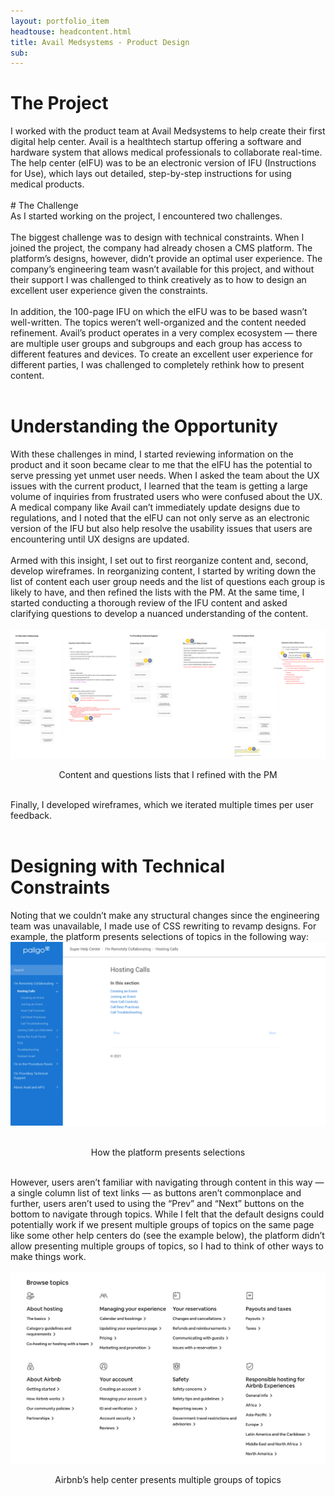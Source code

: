 ```yaml
---
layout: portfolio_item
headtouse: headcontent.html
title: Avail Medsystems - Product Design 
sub: 
---
```

# The Project

<div class="small_container">
I worked with the product team at Avail Medsystems to help create their first digital help center. Avail is a healthtech startup offering a software and hardware system that allows medical professionals to collaborate real-time. The help center (eIFU) was to be an electronic version of IFU (Instructions for Use), which lays out detailed, step-by-step instructions for using medical products.  
</div>	 
<br>
# The Challenge

<div class="small_container">
As I started working on the project, I encountered two challenges.
	<br>
	<br>
The biggest challenge was to design with technical constraints. When I joined the project, the company had already chosen a CMS platform. The platform’s designs, however, didn’t provide an optimal user experience. The company’s engineering team wasn’t available for this project, and without their support I was challenged to think creatively as to how to design an excellent user experience given the constraints. 
	<br>
	<br>
In addition, the 100-page IFU on which the eIFU was to be based wasn’t well-written. The topics weren’t well-organized and the content needed refinement. Avail’s product operates in a very complex ecosystem — there are multiple user groups and subgroups and each group has access to different features and devices. To create an excellent user experience for different parties, I was challenged to completely rethink how to present content. 
</div>	 
<br>

# Understanding the Opportunity 

<div class="small_container">
With these challenges in mind, I started reviewing information on the product and it soon became clear to me that the eIFU has the potential to serve pressing yet unmet user needs. When I asked the team about the UX issues with the current product, I learned that the team is getting a large volume of inquiries from frustrated users who were confused about the UX. A medical company like Avail can’t immediately update designs due to regulations, and I noted that the eIFU can not only serve as an electronic version of the IFU but also help resolve the usability issues that users are encountering until UX designs are updated. 
	<br>
	<br>
Armed with this insight, I set out to first reorganize content and, second, develop wireframes. In reorganizing content, I started by writing down the list of content each user group needs and the list of questions each group is likely to have, and then refined the lists with the PM. At the same time, I started conducting a thorough review of the IFU content and asked clarifying questions to develop a nuanced understanding of the content. 	
</div> 
<br> 


<div class="text_center">
	<img src="/images/avail1.png">
	<br> 
</div>
<div class="feedlycaption"><p style="text-align: center;">
Content and questions lists that I refined with the PM 
   </p> </div>
<br> 

<div class="small_container">
Finally, I developed wireframes, which we iterated multiple times per user feedback.  
</div> 
<br> 

# Designing with Technical Constraints 

<div class="small_container">
Noting that we couldn’t make any structural changes since the engineering team was unavailable, I made use of CSS rewriting to revamp designs. For example, the platform presents selections of topics in the following way: 
</div> 

<div class="text_center">
	<img src="/images/avail2.png">
	<br> 
</div>
<br>
<div class="feedlycaption"><p style="text-align: center;">
How the platform presents selections 
   </p> </div>
<br> 

<div class="small_container">
However, users aren’t familiar with navigating through content in this way —  a single column list of text links — as buttons aren’t commonplace and further, users aren’t used to using the “Prev” and “Next” buttons on the bottom to navigate through topics. While I felt that the default designs could potentially work if we present multiple groups of topics on the same page like some other help centers do (see the example below), the platform didn’t allow presenting multiple groups of topics, so I had to think of other ways to make things work.  
</div> 
<br> 
<div class="text_center">
	<img src="/images/avail3.png">
	<br> 
</div>
<div class="feedlycaption"><p style="text-align: center;">
Airbnb’s help center presents multiple groups of topics 
   </p> </div>
<br> 


